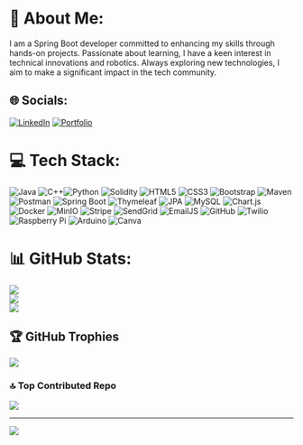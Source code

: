 # 💫 About Me:
I am a Spring Boot developer committed to enhancing my skills through hands-on projects. Passionate about learning, I have a keen interest in technical innovations and robotics. Always exploring new technologies, I aim to make a significant impact in the tech community.

## 🌐 Socials:
[![LinkedIn](https://img.shields.io/badge/LinkedIn-%230077B5.svg?logo=linkedin&logoColor=white)](https://linkedin.com/in/zeinab-kassir) [![Portfolio](https://img.shields.io/badge/Portfolio-%23000000.svg?style=flat&logo=firefox&logoColor=#FF7139)](https://zeinab-ksr98.github.io/My-Portfolio/portfolio)

# 💻 Tech Stack:
 ![Java](https://img.shields.io/badge/java-%23ED8B00.svg?style=flat&logo=openjdk&logoColor=white) ![C++](https://img.shields.io/badge/c++-%2300599C.svg?style=flat&logo=c%2B%2B&logoColor=white)![Python](https://img.shields.io/badge/python-3670A0?style=flat&logo=python&logoColor=ffdd54) ![Solidity](https://img.shields.io/badge/Solidity-%23363636.svg?style=flat&logo=solidity&logoColor=white)  ![HTML5](https://img.shields.io/badge/html5-%23E34F26.svg?style=flat&logo=html5&logoColor=white)  ![CSS3](https://img.shields.io/badge/css3-%231572B6.svg?style=flat&logo=css3&logoColor=white) ![Bootstrap](https://img.shields.io/badge/bootstrap-%238511FA.svg?style=flat&logo=bootstrap&logoColor=white)  ![Maven](https://img.shields.io/badge/Maven-C71A36.svg?style=flat&logo=apache-maven&logoColor=white) ![Postman](https://img.shields.io/badge/Postman-FF6C37?style=flat&logo=postman&logoColor=white) ![Spring Boot](https://img.shields.io/badge/Spring%20Boot-%236DB33F.svg?style=flat&logo=spring&logoColor=white) ![Thymeleaf](https://img.shields.io/badge/Thymeleaf-%23005C0F.svg?style=flat&logo=Thymeleaf&logoColor=white) ![JPA](https://img.shields.io/badge/JPA-%2352B0E7.svg?style=flat&logo=java&logoColor=white)
 ![MySQL](https://img.shields.io/badge/mysql-4479A1.svg?style=flat&logo=mysql&logoColor=white)  ![Chart.js](https://img.shields.io/badge/chart.js-F5788D.svg?style=flat&logo=chart.js&logoColor=white) ![Docker](https://img.shields.io/badge/docker-%230db7ed.svg?style=flat&logo=docker&logoColor=white) ![MinIO](https://img.shields.io/badge/MinIO-%23222F3E.svg?style=flat&logo=minio&logoColor=white) ![Stripe](https://img.shields.io/badge/Stripe-%23222F3E.svg?style=flat&logo=stripe&logoColor=white) ![SendGrid](https://img.shields.io/badge/SendGrid-%2300B2A9.svg?style=flat&logo=sendgrid&logoColor=white) ![EmailJS](https://img.shields.io/badge/EmailJS-%2300C4CC.svg?style=flat&logo=emailjs&logoColor=white) ![GitHub](https://img.shields.io/badge/github-%23121011.svg?style=flat&logo=github&logoColor=white) ![Twilio](https://img.shields.io/badge/Twilio-F22F46?style=flat&logo=Twilio&logoColor=white)  ![Raspberry Pi](https://img.shields.io/badge/-RaspberryPi-C51A4A?style=flat&logo=Raspberry-Pi) ![Arduino](https://img.shields.io/badge/-Arduino-00979D?style=flat&logo=Arduino&logoColor=white) ![Canva](https://img.shields.io/badge/Canva-%2300C4CC.svg?style=flat&logo=Canva&logoColor=white)

# 📊 GitHub Stats:
![](https://github-readme-stats.vercel.app/api?username=Zeinab-ksr98&theme=jolly&hide_border=false&include_all_commits=true&count_private=true)<br/>
![](https://github-readme-streak-stats.herokuapp.com/?user=Zeinab-ksr98&theme=jolly&hide_border=false)<br/>
![](https://github-readme-stats.vercel.app/api/top-langs/?username=Zeinab-ksr98&theme=jolly&hide_border=false&include_all_commits=true&count_private=true&layout=compact)

## 🏆 GitHub Trophies
![](https://github-profile-trophy.vercel.app/?username=Zeinab-ksr98&theme=jolly&no-frame=false&no-bg=false&margin-w=4)

### 🔝 Top Contributed Repo
![](https://github-contributor-stats.vercel.app/api?username=Zeinab-ksr98&limit=5&theme=jolly&combine_all_yearly_contributions=true)


---
[![](https://visitcount.itsvg.in/api?id=Zeinab-ksr98&icon=0&color=0)](https://visitcount.itsvg.in)

